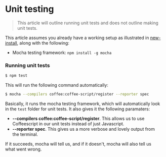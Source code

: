 # Unit testing

> This article will outline running unit tests and does not outline making unit tests.

This article assumes you already have a working setup as illustrated in [new-install](./new-install.md), along with the following:
* Mocha testing framework: `npm install -g mocha`

### Running unit tests
```bash
$ npm test
```

This will run the following command automatically:
```bash
$ mocha --compilers coffee:coffee-script/register --reporter spec
```

Basically, it runs the mocha testing framework, which will automatically look in the `test` folder for unit tests. It also gives it the following paramaters:
* **--compilers coffee:coffee-script/register**. This allows us to use Coffeescript in our unit tests instead of just Javascript.
* **--reporter spec**. This gives us a more verbose and lovely output from the terminal.

If it succeeds, mocha will tell us, and if it doesn't, mocha will also tell us what went wrong.
